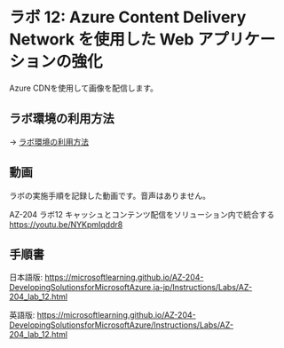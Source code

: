# ラボ 12: Azure Content Delivery Network を使用した Web アプリケーションの強化

Azure CDNを使用して画像を配信します。

## ラボ環境の利用方法

→ [ラボ環境の利用方法](lab00cs.md)

## 動画

ラボの実施手順を記録した動画です。音声はありません。

AZ-204 ラボ12 キャッシュとコンテンツ配信をソリューション内で統合する
https://youtu.be/NYKpmIqddr8

## 手順書

日本語版:
https://microsoftlearning.github.io/AZ-204-DevelopingSolutionsforMicrosoftAzure.ja-jp/Instructions/Labs/AZ-204_lab_12.html

英語版:
https://microsoftlearning.github.io/AZ-204-DevelopingSolutionsforMicrosoftAzure/Instructions/Labs/AZ-204_lab_12.html